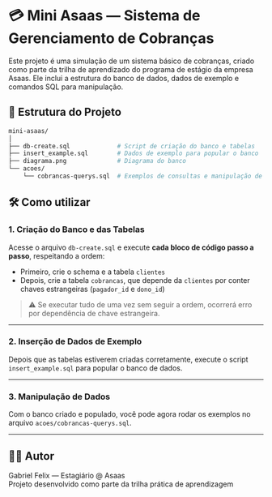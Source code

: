 # 💳 Mini Asaas — Sistema de Gerenciamento de Cobranças

Este projeto é uma simulação de um sistema básico de cobranças, criado como parte da trilha de aprendizado do programa de estágio da empresa Asaas. Ele inclui a estrutura do banco de dados, dados de exemplo e comandos SQL para manipulação.

## 📂 Estrutura do Projeto

```bash
mini-asaas/
│
├── db-create.sql             # Script de criação do banco e tabelas
├── insert_example.sql        # Dados de exemplo para popular o banco         
├── diagrama.png              # Diagrama do banco
└── acoes/
    └── cobrancas-querys.sql  # Exemplos de consultas e manipulação de cobranças
```

## 🛠️ Como utilizar

### 1. Criação do Banco e das Tabelas

Acesse o arquivo `db-create.sql` e execute **cada bloco de código passo a passo**, respeitando a ordem:

- Primeiro, crie o schema e a tabela `clientes`
- Depois, crie a tabela `cobrancas`, que depende da `clientes` por conter chaves estrangeiras (`pagador_id` e `dono_id`)

> ⚠️ Se executar tudo de uma vez sem seguir a ordem, ocorrerá erro por dependência de chave estrangeira.

---

### 2. Inserção de Dados de Exemplo

Depois que as tabelas estiverem criadas corretamente, execute o script `insert_example.sql` para popular o banco de dados.

---

### 3. Manipulação de Dados

Com o banco criado e populado, você pode agora rodar os exemplos no arquivo `acoes/cobrancas-querys.sql`.

---

## 👨‍💻 Autor

Gabriel Felix — Estagiário @ Asaas  
Projeto desenvolvido como parte da trilha prática de aprendizagem